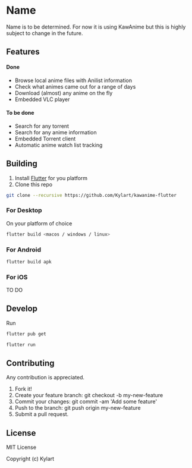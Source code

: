 # Name
Name is to be determined. For now it is using KawAnime but this is highly subject to change in the future.

## Features

#### Done
* Browse local anime files with Anilist information
* Check what animes came out for a range of days
* Download (almost) any anime on the fly
* Embedded VLC player

#### To be done
* Search for any torrent
* Search for any anime information
* Embedded Torrent client
* Automatic anime watch list tracking

## Building

1. Install [Flutter](https://flutter.dev) for you platform
2. Clone this repo 

```bash
git clone --recursive https://github.com/Kylart/kawanime-flutter
```

### For Desktop

On your platform of choice
```bash
flutter build <macos / windows / linux>
```

### For Android
```bash
flutter build apk
```

### For iOS

TO DO

## Develop

Run
```bash
flutter pub get
```

```bash
flutter run
```

## Contributing
Any contribution is appreciated.

1. Fork it!
2. Create your feature branch: git checkout -b my-new-feature
3. Commit your changes: git commit -am 'Add some feature'
4. Push to the branch: git push origin my-new-feature
5. Submit a pull request.

## License
MIT License

Copyright (c) Kylart